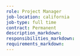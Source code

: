 ```yaml
---
role: Project Manager
job-location: california
job-type: full time
contract: Permanent
description_markdown:
responsibilities_markdown:
requirements_markdown:
---
```

